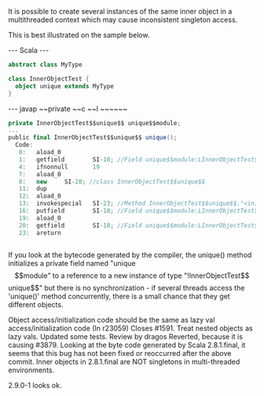 It is possible to create several instances of the same inner object in a multithreaded context which may cause inconsistent singleton access. 

This is best illustrated on the sample below.

--- Scala ---


```scala
abstract class MyType

class InnerObjectTest {
  object unique extends MyType
}

```

--- javap ~~private ~~c ~~l ~~~~~~


```scala
private InnerObjectTest$$unique$$ unique$$module;
...
public final InnerObjectTest$$unique$$ unique();
  Code:
   0:   aload_0
   1:   getfield        SI-18; //Field unique$$module:LInnerObjectTest$$unique$$;
   4:   ifnonnull       19
   7:   aload_0
   8:   new     SI-20; //class InnerObjectTest$$unique$$
   11:  dup
   12:  aload_0
   13:  invokespecial   SI-23; //Method InnerObjectTest$$unique$$."<init>":(LInnerObjectTest;)V
   16:  putfield        SI-18; //Field unique$$module:LInnerObjectTest$$unique$$;
   19:  aload_0
   20:  getfield        SI-18; //Field unique$$module:LInnerObjectTest$$unique$$;
   23:  areturn
 


```

If you look at the bytecode generated by the compiler, the unique() method initializes a private field named "unique$$module" to a reference to a new instance of type "!InnerObjectTest$$unique$$" but there is no synchronization - if several threads access the 'unique()' method concurrently, there is a small chance that they get different objects.

Object access/initialization code should be the same as lazy val access/initialization code
(In r23059) Closes #1591. Treat nested objects as lazy vals. Updated some tests. Review by dragos
Reverted, because it is causing #3879.
Looking at the byte code generated by Scala 2.8.1.final, it seems that this bug has not been fixed or reoccurred after the above commit.
Inner objects in 2.8.1.final are NOT singletons in multi-threaded environments.

2.9.0-1 looks ok.
